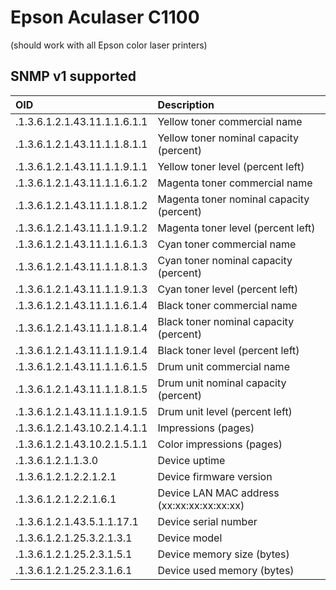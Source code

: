 Epson Aculaser C1100
===
(should work with all Epson color laser printers)
 
SNMP v1 supported
---

| OID | Description |
|:--|:--|
.1.3.6.1.2.1.43.11.1.1.6.1.1|Yellow toner commercial name
.1.3.6.1.2.1.43.11.1.1.8.1.1|Yellow toner nominal capacity (percent)
.1.3.6.1.2.1.43.11.1.1.9.1.1|Yellow toner level (percent left)
.1.3.6.1.2.1.43.11.1.1.6.1.2|Magenta toner commercial name
.1.3.6.1.2.1.43.11.1.1.8.1.2|Magenta toner nominal capacity (percent)
.1.3.6.1.2.1.43.11.1.1.9.1.2|Magenta toner level (percent left)
.1.3.6.1.2.1.43.11.1.1.6.1.3|Cyan toner commercial name
.1.3.6.1.2.1.43.11.1.1.8.1.3|Cyan toner nominal capacity (percent)
.1.3.6.1.2.1.43.11.1.1.9.1.3|Cyan toner level (percent left)
.1.3.6.1.2.1.43.11.1.1.6.1.4|Black toner commercial name
.1.3.6.1.2.1.43.11.1.1.8.1.4|Black toner nominal capacity (percent)
.1.3.6.1.2.1.43.11.1.1.9.1.4|Black toner level (percent left)
.1.3.6.1.2.1.43.11.1.1.6.1.5|Drum unit commercial name
.1.3.6.1.2.1.43.11.1.1.8.1.5|Drum unit nominal capacity (percent)
.1.3.6.1.2.1.43.11.1.1.9.1.5|Drum unit level (percent left)
.1.3.6.1.2.1.43.10.2.1.4.1.1|Impressions (pages)
.1.3.6.1.2.1.43.10.2.1.5.1.1|Color impressions (pages)
.1.3.6.1.2.1.1.3.0|Device uptime
.1.3.6.1.2.1.2.2.1.2.1|Device firmware version
.1.3.6.1.2.1.2.2.1.6.1|Device LAN MAC address (xx:xx:xx:xx:xx:xx)
.1.3.6.1.2.1.43.5.1.1.17.1|Device serial number
.1.3.6.1.2.1.25.3.2.1.3.1|Device model
.1.3.6.1.2.1.25.2.3.1.5.1|Device memory size (bytes)
.1.3.6.1.2.1.25.2.3.1.6.1|Device used memory (bytes)
